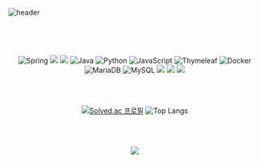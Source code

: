 

<!--
**Kimhyunjin4455/Kimhyunjin4455** is a ✨ _special_ ✨ repository because its `README.md` (this file) appears on your GitHub profile.

Here are some ideas to get you started:

- 🔭 I’m currently working on ...
- 🌱 I’m currently learning ...
- 👯 I’m looking to collaborate on ...
- 🤔 I’m looking for help with ...
- 💬 Ask me about ...
- 📫 How to reach me: ...
- 😄 Pronouns: ...
- ⚡ Fun fact: ...
-->

![header](https://capsule-render.vercel.app/api?type=waving&color=afd5f0&height=200&section=header&text=Hyunjin Kim's%20&fontColor=fdfeff)

##
<br/><br/>

<div align=center> 

![Spring](https://img.shields.io/badge/spring-%236DB33F.svg?style=for-the-badge&logo=spring&logoColor=white)
<img src="https://img.shields.io/badge/springboot-6DB33F?style=for-the-badge&logo=springboot&logoColor=white">
<img src="https://img.shields.io/badge/Spring Security-6DB33F?style=for-the-badge&logo=Spring Security&logoColor=white">
![Java](https://img.shields.io/badge/java-%23ED8B00.svg?style=for-the-badge&logo=openjdk&logoColor=white)
![Python](https://img.shields.io/badge/python-3670A0?style=for-the-badge&logo=python&logoColor=ffdd54)
![JavaScript](https://img.shields.io/badge/javascript-%23323330.svg?style=for-the-badge&logo=javascript&logoColor=%23F7DF1E)
![Thymeleaf](https://img.shields.io/badge/Thymeleaf-%23005C0F.svg?style=for-the-badge&logo=Thymeleaf&logoColor=white)
![Docker](https://img.shields.io/badge/docker-%230db7ed.svg?style=for-the-badge&logo=docker&logoColor=white)
![MariaDB](https://img.shields.io/badge/MariaDB-003545?style=for-the-badge&logo=mariadb&logoColor=white)
![MySQL](https://img.shields.io/badge/mysql-4479A1.svg?style=for-the-badge&logo=mysql&logoColor=white)
<img src="https://img.shields.io/badge/IntelliJIDEA-1e88e5?&style=for-the-badge&logo=intellij-idea&logoColor=white">
<img src="https://img.shields.io/badge/PyCharm-9acd32?&style=for-the-badge&logo=Pycharm&logoColor=white">
<a href="https://www.notion.so/2f83f04a08384af48048b0e89cce938e"><img src="https://img.shields.io/badge/Notion-623412?&style=for-the-badge&logo=Notion&logoColor=white">

<br/><br/>

[![Solved.ac
프로필](http://mazassumnida.wtf/api/v2/generate_badge?boj=dp4455)](https://solved.ac/dp4455)
![Top Langs](https://github-readme-stats.vercel.app/api/top-langs/?username=Kimhyunjin4455&layout=compact&exclude_repo=KS_game_programming&hide=CSS,Visual%20Basic%206.0,c%23,html)

<br/><br/>

<a href="https://hits.seeyoufarm.com"><img src="https://hits.seeyoufarm.com/api/count/incr/badge.svg?url=https%3A%2F%2Fgithub.com%2FKimhyunjin4455&count_bg=%236B8EFF&title_bg=%2357C0E3&icon=&icon_color=%23E7E7E7&title=visiters&edge_flat=false"/></a>
